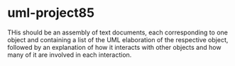 # uml-project85


THis should be an assembly of text documents, each corresponding to one object and containing a list of the UML elaboration of the respective object, followed by an explanation of how it interacts with other objects and how many of it are involved in each interaction.